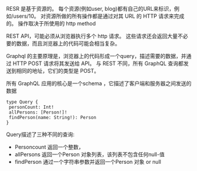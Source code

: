  
 RESR 是基于资源的。 
 每个资源(例如user, blog)都有自己的URL来标识，例如/users/10。 
 对资源所做的所有操作都是通过对其 URL 的 HTTP 请求来完成的。 操作取决于所使用的 http method


 REST API，可能必须从浏览器执行多个 http 请求。 这些请求还会返回大量不必要的数据，而且浏览器上的代码可能会相当复杂。

 Graphql 的主要原理是，浏览器上的代码形成一个query，描述需要的数据，并通过 HTTP POST 请求将其发送给 API。 
 与 REST 不同，所有 GraphQL 查询都发送到相同的地址，它们的类型是 POST。


 所有 GraphQL 应用的核心是一个schema ，它描述了客户端和服务器之间发送的数据
 ```
 type Query {
  personCount: Int!
  allPersons: [Person!]!
  findPerson(name: String!): Person
}
```
Query描述了三种不同的查询:
- Personcount 返回一个整数，
- allPersons 返回一个Person 对象列表，该列表不包含任何null-值
- findPerson 通过一个字符串参数并返回一个Person 对象 or null

